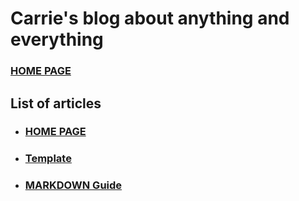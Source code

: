 # Carrie's blog about anything and everything

### [HOME PAGE](./README.md)

## List of articles
- ### [HOME PAGE](./README.md)
- ### [Template](./TEMPLATE.md)
- ### [MARKDOWN Guide](./MARKDOWN.md)  

